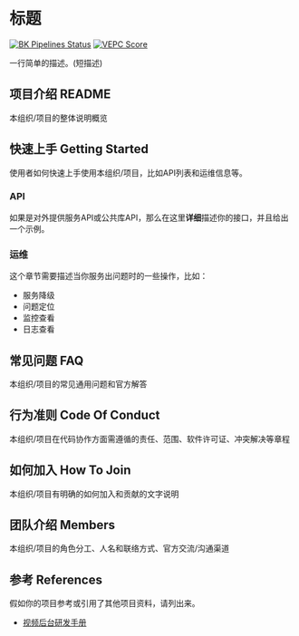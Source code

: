 # 标题

[![BK Pipelines Status](https://api.bkdevops.qq.com/process/api/external/pipelines/projects/tencentvideocicd/p-f730ea6cfbf6437bb3f988a1ec7c99de/badge?X-DEVOPS-PROJECT-ID=tencentvideocicd)](http://api.devops.oa.com/process/api-html/user/builds/projects/tencentvideocicd/pipelines/p-f730ea6cfbf6437bb3f988a1ec7c99de/latestFinished?X-DEVOPS-PROJECT-ID=tencentvideocicd)  [![VEPC Score](https://pbaccess.video.qq.com/trpc.vepc_tools.vepc_banner.http/score?vappid=70420569&vsecret=6db9bf8c97010b57dd401166223ccd57b8d009c257261d53&origin=1&path=video_app_short_video%2Fadapt_relation_id_list_service)](https://pbaccess.video.qq.com/trpc.vepc_tools.vepc_banner.http/detail?vappid=70420569&vsecret=6db9bf8c97010b57dd401166223ccd57b8d009c257261d53&origin=1&path=video_app_short_video%2Fadapt_relation_id_list_service)

一行简单的描述。(短描述)

## 项目介绍     README

本组织/项目的整体说明概览

## 快速上手     Getting Started

使用者如何快速上手使用本组织/项目，比如API列表和运维信息等。

### API

如果是对外提供服务API或公共库API，那么在这里**详细**描述你的接口，并且给出一个示例。

### 运维

这个章节需要描述当你服务出问题时的一些操作，比如：

- 服务降级
- 问题定位
- 监控查看
- 日志查看

## 常见问题     FAQ

本组织/项目的常见通用问题和官方解答

## 行为准则    Code Of Conduct

本组织/项目在代码协作方面需遵循的责任、范围、软件许可证、冲突解决等章程

## 如何加入    How To Join

本组织/项目有明确的如何加入和贡献的文字说明

## 团队介绍    Members

本组织/项目的角色分工、人名和联络方式、官方交流/沟通渠道

## 参考    References

假如你的项目参考或引用了其他项目资料，请列出来。

- [视频后台研发手册](https://git.code.oa.com/videobase/videonavi)

